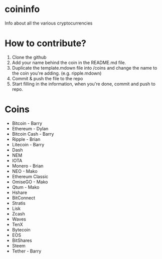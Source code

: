 # coininfo
Info about all the various cryptocurrencies

# How to contribute?

1. Clone the github
2. Add your name behind the coin in the README.md file.
3. Duplicate the template.mdown file into /coins and change the name to the coin you're adding. (e.g. ripple.mdown)
4. Commit & push the file to the repo
5. Start filling in the information, when you're done, commit and push to repo.

# Coins

+ Bitcoin - Barry
+ Ethereum - Dylan
+ Bitcoin Cash - Barry
+ Ripple - Brian
+ Litecoin - Barry
+ Dash
+ NEM
+ IOTA
+ Monero - Brian
+ NEO - Mako
+ Ethereum Classic
+ OmiseGO - Mako
+ Qtum - Mako
+ Hshare
+ BitConnect
+ Stratis
+ Lisk
+ Zcash
+ Waves
+ TenX
+ Bytecoin
+ EOS
+ BitShares
+ Steem
+ Tether - Barry
